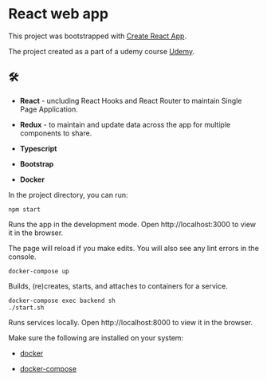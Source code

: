 # React web app

This project was bootstrapped with [Create React App](https://github.com/facebook/create-react-app).

The project created as a part of a udemy course [Udemy](https://www.udemy.com/course/react-admin/).

## 🛠 

- **React** - uncluding React Hooks and React Router to maintain Single Page Application.

- **Redux** - to maintain and update data across the app for multiple components to share. 

- **Typescript**

- **Bootstrap** 

- **Docker**



In the project directory, you can run:

```
npm start
```

Runs the app in the development mode.
Open http://localhost:3000 to view it in the browser.

The page will reload if you make edits.
You will also see any lint errors in the console.

```
docker-compose up
```
Builds, (re)creates, starts, and attaches to containers for a service.


```
docker-compose exec backend sh
./start.sh
```
Runs services locally. Open http://localhost:8000 to view it in the browser.

Make sure the following are installed on your system:

 - [docker](https://docker.com)

 - [docker-compose](https://docs.docker.com/compose/install/)
 